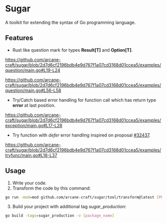 # Sugar

A toolkit for extending the syntax of Go programming language.  

## Features

- Rust like question mark for types **Result[T]** and **Option[T]**.  

https://github.com/arcane-craft/sugar/blob/2d7d6cf2196bdb4e9d767f1a07cd3168d01ccea5/examples/question/main.go#L19-L24

https://github.com/arcane-craft/sugar/blob/2d7d6cf2196bdb4e9d767f1a07cd3168d01ccea5/examples/question/main.go#L56-L58

- Try/Catch based error handling for function call which has return type **error** at last position.  

https://github.com/arcane-craft/sugar/blob/2d7d6cf2196bdb4e9d767f1a07cd3168d01ccea5/examples/exception/main.go#L17-L28

- Try function with *defer* error handling inspired on proposal [#32437](https://github.com/golang/go/issues/32437).  

https://github.com/arcane-craft/sugar/blob/2d7d6cf2196bdb4e9d767f1a07cd3168d01ccea5/examples/tryfunc/main.go#L18-L37

## Usage

1. Write your code.  
2. Transform the code by this command:  
```bash
go run -mod=mod github.com/arcane-craft/sugar/tool/transform@latest [PROJECT_ROOT_DIR]
```
3. Build your project with additional tag *sugar_production*:  
```bash
go build -tags=sugar_production -v [package_name]
```
